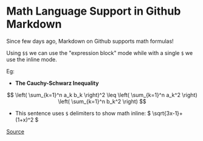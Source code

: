 # Math Language Support in Github Markdown

Since few days ago, Markdown on Github supports math formulas!

Using `$$` we can use the "expression block" mode while with a single `$` we use the inline mode.

Eg:

* **The Cauchy-Schwarz Inequality**

$$ \left( \sum_{k=1}^n a_k b_k \right)^2 \leq \left( \sum_{k=1}^n a_k^2 \right) \left( \sum_{k=1}^n b_k^2 \right) $$

* This sentence uses `$` delimiters to show math inline: $ \sqrt{3x-1}+(1+x)^2 $

[Source](https://github.blog/2022-05-19-math-support-in-markdown/)
